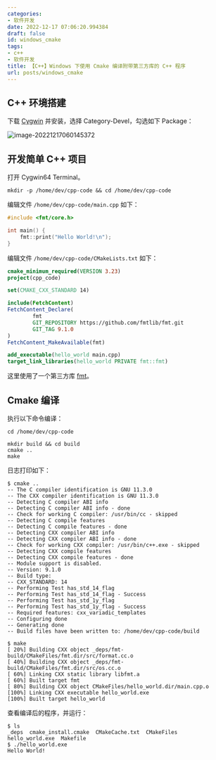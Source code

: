 ```yaml
---
categories:
- 软件开发
date: 2022-12-17 07:06:20.994384
draft: false
id: windows_cmake
tags:
- c++
- 软件开发
title: 【C++】Windows 下使用 Cmake 编译附带第三方库的 C++ 程序
url: posts/windows_cmake
---
```


## C++ 环境搭建

下载 [Cygwin](https://cygwin.com/) 并安装，选择 Category-Devel，勾选如下 Package：

![image-20221217060145372](https://static.vksir.zone/img/image-20221217060145372.png)

## 开发简单 C++ 项目

打开 Cygwin64 Terminal。

<!-- more -->

```shell
mkdir -p /home/dev/cpp-code && cd /home/dev/cpp-code
```

编辑文件 `/home/dev/cpp-code/main.cpp` 如下：

```c++
#include <fmt/core.h>

int main() {
    fmt::print("Hello World!\n");
}
```

编辑文件 `/home/dev/cpp-code/CMakeLists.txt` 如下：

```cmake
cmake_minimum_required(VERSION 3.23)
project(cpp_code)

set(CMAKE_CXX_STANDARD 14)

include(FetchContent)
FetchContent_Declare(
        fmt
        GIT_REPOSITORY https://github.com/fmtlib/fmt.git
        GIT_TAG 9.1.0
)
FetchContent_MakeAvailable(fmt)

add_executable(hello_world main.cpp)
target_link_libraries(hello_world PRIVATE fmt::fmt)
```

这里使用了一个第三方库 [fmt](https://github.com/fmtlib/fmt.git)。

## Cmake 编译

执行以下命令编译：

```shell
cd /home/dev/cpp-code

mkdir build && cd build
cmake ..
make
```

日志打印如下：

```shell
$ cmake ..
-- The C compiler identification is GNU 11.3.0
-- The CXX compiler identification is GNU 11.3.0
-- Detecting C compiler ABI info
-- Detecting C compiler ABI info - done
-- Check for working C compiler: /usr/bin/cc - skipped
-- Detecting C compile features
-- Detecting C compile features - done
-- Detecting CXX compiler ABI info
-- Detecting CXX compiler ABI info - done
-- Check for working CXX compiler: /usr/bin/c++.exe - skipped
-- Detecting CXX compile features
-- Detecting CXX compile features - done
-- Module support is disabled.
-- Version: 9.1.0
-- Build type:
-- CXX_STANDARD: 14
-- Performing Test has_std_14_flag
-- Performing Test has_std_14_flag - Success
-- Performing Test has_std_1y_flag
-- Performing Test has_std_1y_flag - Success
-- Required features: cxx_variadic_templates
-- Configuring done
-- Generating done
-- Build files have been written to: /home/dev/cpp-code/build
```

```shell
$ make
[ 20%] Building CXX object _deps/fmt-build/CMakeFiles/fmt.dir/src/format.cc.o
[ 40%] Building CXX object _deps/fmt-build/CMakeFiles/fmt.dir/src/os.cc.o
[ 60%] Linking CXX static library libfmt.a
[ 60%] Built target fmt
[ 80%] Building CXX object CMakeFiles/hello_world.dir/main.cpp.o
[100%] Linking CXX executable hello_world.exe
[100%] Built target hello_world
```

查看编译后的程序，并运行：

```shell
$ ls
_deps  cmake_install.cmake  CMakeCache.txt  CMakeFiles  hello_world.exe  Makefile
$ ./hello_world.exe
Hello World!
```
